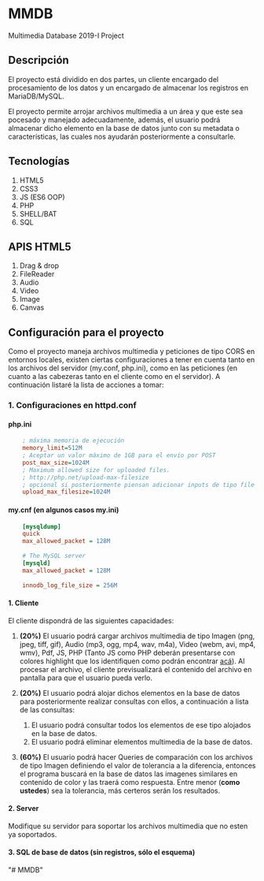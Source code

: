 # MMDB
Multimedia Database 2019-I Project

## Descripción

El proyecto está dividido en dos partes, un cliente encargado del procesamiento de los datos y un encargado de almacenar los registros en MariaDB/MySQL.

El proyecto permite arrojar archivos multimedia a un área y que este sea pocesado y manejado adecuadamente, además, el usuario podrá almacenar dicho elemento en la base de datos junto con su metadata o características, las cuales nos ayudarán posteriormente a consultarle.

## Tecnologías

1. HTML5
2. CSS3
3. JS (ES6 OOP)
4. PHP
5. SHELL/BAT
6. SQL

## APIS HTML5

1. Drag & drop
2. FileReader
3. Audio
4. Video
5. Image
6. Canvas

## Configuración para el proyecto

Como el proyecto maneja archivos multimedia y peticiones de tipo CORS en entornos locales, existen ciertas configuraciones a tener en cuenta tanto en los archivos del servidor (my.conf, php.ini), como en las peticiones (en cuanto a las cabezeras tanto en el cliente como en el servidor). A continuación listaré la lista de acciones a tomar:

### 1. Configuraciones en httpd.conf


#### php.ini
```ini
	; máxima memoria de ejecución
	memory_limit=512M
	; Aceptar un valor máximo de 1GB para el envío por POST
	post_max_size=1024M
	; Maximum allowed size for uploaded files.
	; http://php.net/upload-max-filesize
	; opcional si posteriormente piensan adicionar inputs de tipo file 
	upload_max_filesize=1024M
```

#### my.cnf (en algunos casos my.ini)
```ini
	[mysqldump]
	quick
	max_allowed_packet = 128M
	
	# The MySQL server
	[mysqld]
	max_allowed_packet = 128M
	
	innodb_log_file_size = 256M
```


#### 1. Cliente
El cliente dispondrá de las siguientes capacidades:

1. **(20%)** El usuario podrá cargar archivos multimedia de tipo Imagen (png, jpeg, tiff, gif), Audio (mp3, ogg, mp4, wav, m4a), Video (webm, avi, mp4, wmv), Pdf, JS, PHP (Tanto JS como PHP deberán presentarse con colores highlight que los identifiquen como podrán encontrar [acá](https://highlightjs.org/)). Al procesar el archivo, el cliente previsualizará el contenido del archivo en pantalla para que el usuario pueda verlo.

2. **(20%)** El usuario podrá alojar dichos elementos en la base de datos para posteriormente realizar consultas con ellos, a continuación a lista de las consultas:
	1. El usuario podrá consultar todos los elementos de ese tipo alojados en la base de datos.
	2. El usuario podrá eliminar elementos multimedia de la base de datos. 

3. **(60%)** El usuario podrá hacer Queries de comparación con los archivos de tipo Imagen definiendo el valor de tolerancia a la diferencia, entonces el programa buscará en la base de datos las imagenes similares en contenido de color y las traerá como respuesta. Entre menor (__como ustedes__) sea la tolerancia, más certeros serán los resultados. 

#### 2. Server
Modifique su servidor para soportar los archivos multimedia que no esten ya soportados.

#### 3. SQL de base de datos (sin registros, sólo el esquema)



"# MMDB" 

